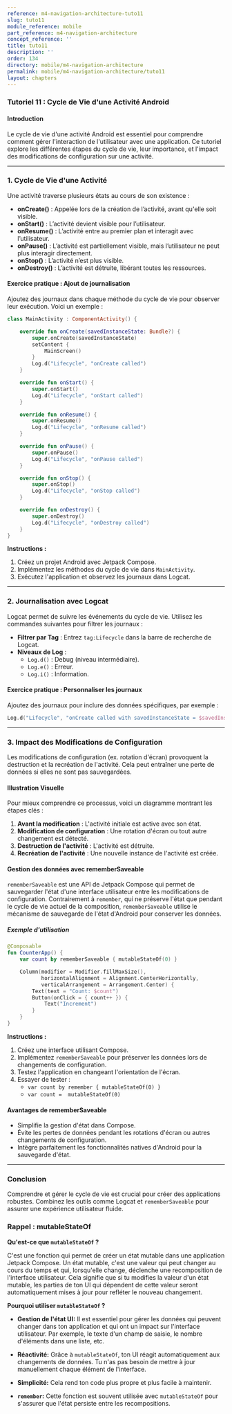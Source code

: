 ```yaml
---
reference: m4-navigation-architecture-tuto11
slug: tuto11
module_reference: mobile
part_reference: m4-navigation-architecture
concept_reference: ''
title: tuto11
description: ''
order: 134
directory: mobile/m4-navigation-architecture
permalink: mobile/m4-navigation-architecture/tuto11
layout: chapters
---
```


### Tutoriel 11 : Cycle de Vie d'une Activité Android

#### **Introduction**

Le cycle de vie d'une activité Android est essentiel pour comprendre comment gérer l'interaction de l'utilisateur avec une application. Ce tutoriel explore les différentes étapes du cycle de vie, leur importance, et l'impact des modifications de configuration sur une activité.

---

### **1. Cycle de Vie d'une Activité**

Une activité traverse plusieurs états au cours de son existence :

- **onCreate()** : Appelée lors de la création de l’activité, avant qu'elle soit visible.
- **onStart()** : L’activité devient visible pour l’utilisateur.
- **onResume()** : L’activité entre au premier plan et interagit avec l’utilisateur.
- **onPause()** : L’activité est partiellement visible, mais l’utilisateur ne peut plus interagir directement.
- **onStop()** : L’activité n’est plus visible.
- **onDestroy()** : L’activité est détruite, libérant toutes les ressources.

#### **Exercice pratique : Ajout de journalisation**

Ajoutez des journaux dans chaque méthode du cycle de vie pour observer leur exécution. Voici un exemple :

```kotlin
class MainActivity : ComponentActivity() {

    override fun onCreate(savedInstanceState: Bundle?) {
        super.onCreate(savedInstanceState)
        setContent {
            MainScreen()
        }
        Log.d("Lifecycle", "onCreate called")
    }

    override fun onStart() {
        super.onStart()
        Log.d("Lifecycle", "onStart called")
    }

    override fun onResume() {
        super.onResume()
        Log.d("Lifecycle", "onResume called")
    }

    override fun onPause() {
        super.onPause()
        Log.d("Lifecycle", "onPause called")
    }

    override fun onStop() {
        super.onStop()
        Log.d("Lifecycle", "onStop called")
    }

    override fun onDestroy() {
        super.onDestroy()
        Log.d("Lifecycle", "onDestroy called")
    }
}
```

**Instructions :**

1. Créez un projet Android avec Jetpack Compose.
2. Implémentez les méthodes du cycle de vie dans `MainActivity`.
3. Exécutez l'application et observez les journaux dans Logcat.

---

### **2. Journalisation avec Logcat**

Logcat permet de suivre les événements du cycle de vie. Utilisez les commandes suivantes pour filtrer les journaux :

- **Filtrer par Tag** : Entrez `tag:Lifecycle` dans la barre de recherche de Logcat.
- **Niveaux de Log** :
  - `Log.d()` : Debug (niveau intermédiaire).
  - `Log.e()` : Erreur.
  - `Log.i()` : Information.

#### **Exercice pratique : Personnaliser les journaux**

Ajoutez des journaux pour inclure des données spécifiques, par exemple :

```kotlin
Log.d("Lifecycle", "onCreate called with savedInstanceState = $savedInstanceState")
```

---

### **3. Impact des Modifications de Configuration**

Les modifications de configuration (ex. rotation d'écran) provoquent la destruction et la recréation de l'activité. Cela peut entraîner une perte de données si elles ne sont pas sauvegardées.

#### **Illustration Visuelle**

Pour mieux comprendre ce processus, voici un diagramme montrant les étapes clés :

1. **Avant la modification** : L'activité initiale est active avec son état.
2. **Modification de configuration** : Une rotation d'écran ou tout autre changement est détecté.
3. **Destruction de l'activité** : L'activité est détruite.
4. **Recréation de l'activité** : Une nouvelle instance de l'activité est créée.


#### **Gestion des données avec rememberSaveable**

`rememberSaveable` est une API de Jetpack Compose qui permet de sauvegarder l'état d'une interface utilisateur entre les modifications de configuration. Contrairement à `remember`, qui ne préserve l'état que pendant le cycle de vie actuel de la composition, `rememberSaveable` utilise le mécanisme de sauvegarde de l'état d'Android pour conserver les données.

##### **Exemple d'utilisation**

```kotlin
@Composable
fun CounterApp() {
    var count by rememberSaveable { mutableStateOf(0) }

    Column(modifier = Modifier.fillMaxSize(),
           horizontalAlignment = Alignment.CenterHorizontally,
           verticalArrangement = Arrangement.Center) {
        Text(text = "Count: $count")
        Button(onClick = { count++ }) {
            Text("Increment")
        }
    }
}
```

**Instructions :**

1. Créez une interface utilisant Compose.
2. Implémentez `rememberSaveable` pour préserver les données lors de changements de configuration.
3. Testez l'application en changeant l'orientation de l'écran.
4. Essayer de tester : 
   - ``var count by remember { mutableStateOf(0) }``
   - ``var count =  mutableStateOf(0) ``
  
#### **Avantages de rememberSaveable**

- Simplifie la gestion d'état dans Compose.
- Évite les pertes de données pendant les rotations d'écran ou autres changements de configuration.
- Intègre parfaitement les fonctionnalités natives d'Android pour la sauvegarde d'état.

---


### **Conclusion**

Comprendre et gérer le cycle de vie est crucial pour créer des applications robustes. Combinez les outils comme Logcat et `rememberSaveable` pour assurer une expérience utilisateur fluide.


### Rappel : mutableStateOf  

**Qu'est-ce que `mutableStateOf` ?**

C'est une fonction qui permet de créer un état mutable dans une application Jetpack Compose. Un état mutable, c'est une valeur qui peut changer au cours du temps et qui, lorsqu'elle change, déclenche une recomposition de l'interface utilisateur. Cela signifie que si tu modifies la valeur d'un état mutable, les parties de ton UI qui dépendent de cette valeur seront automatiquement mises à jour pour refléter le nouveau changement.

**Pourquoi utiliser `mutableStateOf` ?**

* **Gestion de l'état UI:** Il est essentiel pour gérer les données qui peuvent changer dans ton application et qui ont un impact sur l'interface utilisateur. Par exemple, le texte d'un champ de saisie, le nombre d'éléments dans une liste, etc.
* **Réactivité:** Grâce à `mutableStateOf`, ton UI réagit automatiquement aux changements de données. Tu n'as pas besoin de mettre à jour manuellement chaque élément de l'interface.
* **Simplicité:** Cela rend ton code plus propre et plus facile à maintenir.

* **`remember`:** Cette fonction est souvent utilisée avec `mutableStateOf` pour s'assurer que l'état persiste entre les recompositions.
